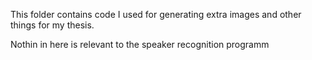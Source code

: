 This folder contains code I used for generating extra images and other things for my thesis.

Nothin in here is relevant to the speaker recognition programm
